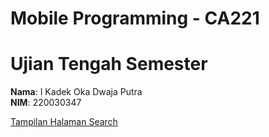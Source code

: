 # Mobile Programming - CA221
# Ujian Tengah Semester

**Nama**: I Kadek Oka Dwaja Putra  
**NIM**: 220030347

[Tampilan Halaman Search](aassets/image.png)